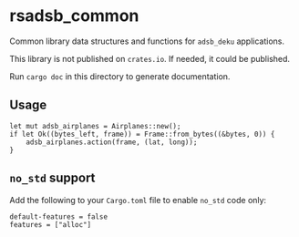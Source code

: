 # rsadsb_common

Common library data structures and functions for `adsb_deku` applications.

This library is not published on `crates.io`. If needed, it could be published.

Run `cargo doc` in this directory to generate documentation.

## Usage
```rust, ignore
let mut adsb_airplanes = Airplanes::new();
if let Ok((bytes_left, frame)) = Frame::from_bytes((&bytes, 0)) {
    adsb_airplanes.action(frame, (lat, long));
}
```

## `no_std` support
Add the following to your `Cargo.toml` file to enable `no_std` code only:
```text
default-features = false
features = ["alloc"]
```
